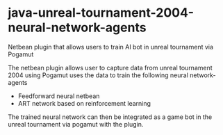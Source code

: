 # java-unreal-tournament-2004-neural-network-agents

Netbean plugin that allows users to train AI bot in unreal tournament via Pogamut

The netbean plugin allows user to capture data from unreal tournament 2004 using Pogamut uses the data to train the following neural network-agents

* Feedforward neural netbean
* ART network based on reinforcement learning

The trained neural network can then be integrated as a game bot in the unreal tournament via pogamut with the plugin.
